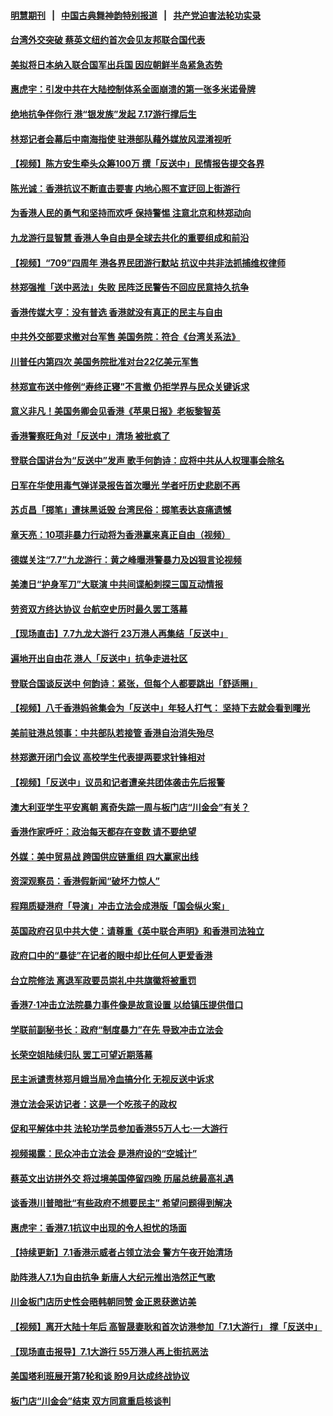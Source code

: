 #### [明慧期刊](https://github.com/gfw-breaker/mh-qikan) &nbsp;&nbsp;|&nbsp;&nbsp; [中国古典舞神韵特别报道](https://github.com/gfw-breaker/mh-news/blob/master/shenyun.md?t=07120635) &nbsp;&nbsp;|&nbsp;&nbsp; [共产党迫害法轮功实录](https://github.com/gfw-breaker/mh-news/blob/master/README.md?t=07120635)  

#### [台湾外交突破 蔡英文纽约首次会见友邦联合国代表](../pages/soh_gtxw/n3026437.md?t=07120635) 

#### [美拟将日本纳入联合国军出兵国 因应朝鲜半岛紧急态势](../pages/soh_gtxw/n3023731.md?t=07120635) 

#### [惠虎宇：引发中共在大陆控制体系全面崩溃的第一张多米诺骨牌](../pages/soh_gtxw/n3024004.md?t=07120635) 

#### [绝地抗争伴你行 港“银发族”发起 7.17游行撑后生](../pages/soh_gtxw/n3023722.md?t=07120635) 

#### [林郑记者会幕后中南海指使 驻港部队藉外媒放风混淆视听](../pages/soh_gtxw/n3023062.md?t=07120635) 

#### [【视频】陈方安生牵头众筹100万 撰「反送中」民情报告提交各界](../pages/soh_gtxw/n3023491.md?t=07120635) 

#### [陈光诚：香港抗议不断直击要害 内地心照不宣迂回上街游行](../pages/soh_gtxw/n3023272.md?t=07120635) 

#### [为香港人民的勇气和坚持而欢呼 保持警惕 注意北京和林郑动向](../pages/soh_gtxw/n3022243.md?t=07120635) 

#### [九龙游行显智慧 香港人争自由是全球去共化的重要组成和前沿](../pages/soh_gtxw/n3021988.md?t=07120635) 

#### [【视频】“709”四周年 港各界民团游行默站 抗议中共非法抓捕维权律师](../pages/soh_gtxw/n3021172.md?t=07120635) 

#### [林郑强推「送中恶法」失败 民阵泛民警告不回应民意持久抗争](../pages/soh_gtxw/n3021034.md?t=07120635) 

#### [香港传媒大亨：没有普选 香港就没有真正的民主与自由](../pages/soh_gtxw/n3020389.md?t=07120635) 

#### [中共外交部要求撤对台军售 美国务院：符合《台湾关系法》](../pages/soh_gtxw/n3020860.md?t=07120635) 

#### [川普任内第四次 美国务院批准对台22亿美元军售](../pages/soh_gtxw/n3018019.md?t=07120635) 

#### [林郑宣布送中修例“寿终正寝”不言撤 仍拒学界与民众关键诉求](../pages/soh_gtxw/n3017827.md?t=07120635) 

#### [意义非凡！美国务卿会见香港《苹果日报》老板黎智英](../pages/soh_gtxw/n3017338.md?t=07120635) 

#### [香港警察旺角对「反送中」清场 被批疯了](../pages/soh_gtxw/n3017170.md?t=07120635) 

#### [登联合国讲台为“反送中”发声 歌手何韵诗：应将中共从人权理事会除名](../pages/soh_gtxw/n3016273.md?t=07120635) 

#### [日军在华使用毒气弹详录报告首次曝光 学者吁历史悲剧不再](../pages/soh_gtxw/n3015580.md?t=07120635) 

#### [苏贞昌「掷笔」遭抹黑诋毁 台湾民俗：掷笔表达哀痛遗憾](../pages/soh_gtxw/n3016015.md?t=07120635) 

#### [章天亮：10项非暴力行动将为香港赢来真正自由（视频）](../pages/soh_gtxw/n3015382.md?t=07120635) 

#### [德媒关注“7.7”九龙游行：黄之峰曝港警暴力及凶狠言论视频](../pages/soh_gtxw/n3015130.md?t=07120635) 

#### [美澳日“护身军刀”大联演 中共间谍船刺探三国互动情报](../pages/soh_gtxw/n3013573.md?t=07120635) 

#### [劳资双方终达协议 台航空史历时最久罢工落幕](../pages/soh_gtxw/n3013594.md?t=07120635) 

#### [【现场直击】7.7九龙大游行 23万港人再集结「反送中」](../pages/soh_gtxw/n3013606.md?t=07120635) 

#### [遍地开出自由花 港人「反送中」抗争走进社区](../pages/soh_gtxw/n3012349.md?t=07120635) 

#### [登联合国谈反送中 何韵诗：紧张，但每个人都要跳出「舒适圈」](../pages/soh_gtxw/n3011989.md?t=07120635) 

#### [【视频】八千香港妈爸集会为「反送中」年轻人打气： 坚持下去就会看到曙光](../pages/soh_gtxw/n3011707.md?t=07120635) 

#### [美前驻港总领事：中共部队若接管 香港自治消失殆尽](../pages/soh_gtxw/n3010090.md?t=07120635) 

#### [林郑邀开闭门会议 高校学生代表提两要求针锋相对](../pages/soh_gtxw/n3008959.md?t=07120635) 

#### [【视频】「反送中」议员和记者遭亲共团体袭击先后报警](../pages/soh_gtxw/n3008806.md?t=07120635) 

#### [澳大利亚学生平安离朝 离奇失踪一周与板门店“川金会”有关？](../pages/soh_gtxw/n3007612.md?t=07120635) 

#### [香港作家呼吁：政治每天都存在变数 请不要绝望](../pages/soh_gtxw/n3007219.md?t=07120635) 

#### [外媒：美中贸易战 跨国供应链重组 四大赢家出线](../pages/soh_gtxw/n3007033.md?t=07120635) 

#### [资深观察员：香港假新闻“破坏力惊人”](../pages/soh_gtxw/n3006904.md?t=07120635) 

#### [程翔质疑港府「导演」冲击立法会成港版「国会纵火案」](../pages/soh_gtxw/n3006694.md?t=07120635) 

#### [英国政府召见中共大使：请尊重《英中联合声明》和香港司法独立](../pages/soh_gtxw/n3005563.md?t=07120635) 

#### [政府口中的“暴徒”在记者的眼中却比任何人更爱香港](../pages/soh_gtxw/n3005038.md?t=07120635) 

#### [台立院修法 离退军政要员崇礼中共旗徽将被重罚](../pages/soh_gtxw/n3004306.md?t=07120635) 

#### [香港7·1冲击立法院暴力事件像是故意设置 以给镇压提供借口](../pages/soh_gtxw/n3004876.md?t=07120635) 

#### [学联前副秘书长：政府“制度暴力”在先 导致冲击立法会](../pages/soh_gtxw/n3004318.md?t=07120635) 

#### [长荣空姐陆续归队 罢工可望近期落幕](../pages/soh_gtxw/n3004648.md?t=07120635) 

#### [民主派谴责林郑月娥当局冷血搞分化 无视反送中诉求](../pages/soh_gtxw/n3003478.md?t=07120635) 

#### [港立法会采访记者：这是一个吃孩子的政权](../pages/soh_gtxw/n3003496.md?t=07120635) 

#### [促和平解体中共  法轮功学员参加香港55万人七·一大游行](../pages/soh_gtxw/n3002725.md?t=07120635) 

#### [视频揭露：民众冲击立法会  是港府设的“空城计”](../pages/soh_gtxw/n3001357.md?t=07120635) 

#### [蔡英文出访拼外交  将过境美国停留四晚 历届总统最高礼遇](../pages/soh_gtxw/n3001957.md?t=07120635) 

#### [谈香港川普暗批“有些政府不想要民主” 希望问题得到解决](../pages/soh_gtxw/n3001015.md?t=07120635) 

#### [惠虎宇：香港7.1抗议中出现的令人担忧的场面](../pages/soh_gtxw/n3001087.md?t=07120635) 

#### [【持续更新】7.1香港示威者占领立法会 警方午夜开始清场](../pages/soh_gtxw/n2999371.md?t=07120635) 

#### [助阵港人7.1为自由抗争 新唐人大纪元推出浩然正气歌](../pages/soh_gtxw/n2999446.md?t=07120635) 

#### [川金板门店历史性会晤韩朝同赞 金正恩获邀访美](../pages/soh_gtxw/n2998615.md?t=07120635) 

#### [【视频】离开大陆十年后 高智晟妻耿和首次访港参加「7.1大游行」    撑「反送中」](../pages/soh_gtxw/n2997413.md?t=07120635) 

#### [【现场直击报导】7.1大游行 55万港人再上街抗恶法](../pages/soh_gtxw/n2996374.md?t=07120635) 

#### [美国塔利班展开第7轮和谈 盼9月达成终战协议](../pages/soh_gtxw/n2996620.md?t=07120635) 

#### [板门店“川金会”结束 双方同意重启核谈判](../pages/soh_gtxw/n2996437.md?t=07120635) 

